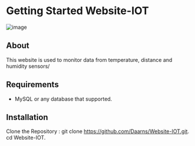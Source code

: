 # Getting Started Website-IOT
![image](https://github.com/user-attachments/assets/3bcce836-fad8-46ba-8ec0-aacc9e3d5e5a)

## About
This website is used to monitor data from temperature, distance and humidity sensors/

## Requirements
- MySQL or any database that supported.

## Installation
Clone the Repository :
git clone https://github.com/Daarns/Website-IOT.git.
cd Website-IOT.
